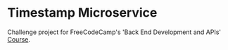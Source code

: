 # Timestamp Microservice

Challenge project for FreeCodeCamp's 'Back End Development and APIs' [Course](https://www.freecodecamp.org/learn/back-end-development-and-apis/back-end-development-and-apis-projects/timestamp-microservice).
